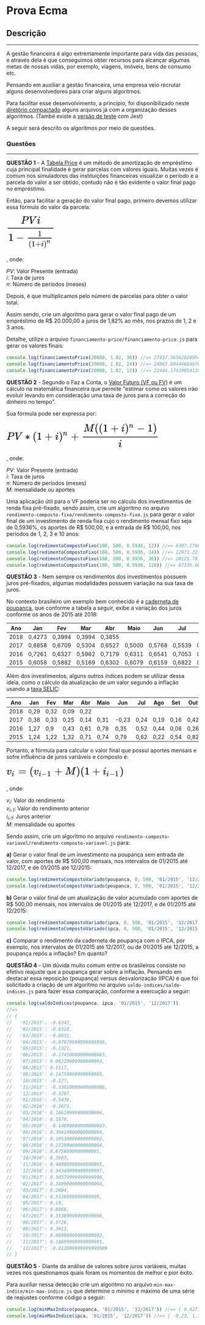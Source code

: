 # Prova Ecma

## Descrição
---

A gestão financeira é algo extremamente importante para vida das pessoas, e através dela é que conseguimos obter recursos para alcançar algumas metas de nossas vidas, por exemplo, viagens, imóveis, bens de consumo etc.

Pensando em auxiliar a gestão financeira, uma empresa veio recrutar alguns desenvolvedores para criar alguns algoritmos. 

Para facilitar esse desenvolvimento, a princípio, foi disponibilizado neste [diretório compactado](code.zip) alguns arquivos já com a organização desses algoritmos. (També existe a [versão de teste](code-test.zip) com Jest)

A seguir será descrito os algoritmos por meio de questões.

### Questões
---

**QUESTÃO 1** - A [Tabela Price](https://pt.wikipedia.org/wiki/Tabela_Price) é um método de amortização de empréstimo cuja principal finalidade é gerar parcelas com valores iguais. Muitas vezes é comum nos simuladores das instituições financeiras visualizar o período e a parcela do valor a ser obtido, contudo não é tão evidente o valor final pago no empréstimo.

Então, para facilitar a geração do valor final pago, primeiro devemos utilizar essa fórmula do valor da parcela:

![](assets/price.svg)

, onde:

*PV*: Valor Presente (entrada)<br>
*i*: Taxa de juros<br>
*n*: Número de períodos (meses)

Depois, é que multiplicamos pelo número de parcelas para obter o valor total.

Assim sendo, crie um algoritmo para gerar o valor final pago de um empréstimo de R$ 20.000,00 a juros de 1,82% ao mês, nos prazos de 1, 2 e 3 anos.

Detalhe, utilize o arquivo `financiamento-price/financiamento-price.js` para gerar os valores finais:

```js
console.log(financiamentoPrice(20000, 1.82, 36)) //=> 27437.565620289548
console.log(financiamentoPrice(20000, 1.82, 24)) //=> 24863.60444684676
console.log(financiamentoPrice(20000, 1.82, 12)) //=> 22444.174290541192
```

**QUESTÃO 2** - Segundo o Faz a Conta, o [Valor Futuro (VF ou FV)](http://fazaconta.com/valor-futuro-investimentos.htm) é um cálculo na matemática financeira que permite "estimar como os valores irão evoluir levando em consideração uma taxa de juros para a correção do dinheiro no tempo". 

Sua fórmula pode ser expressa por:

![](assets/rf.svg)

, onde:

*PV*: Valor Presente (entrada)<br>
*i*: Taxa de juros<br>
*n*: Número de períodos (meses)<br>
*M*: mensalidade ou aportes

Uma aplicação útil para o VF poderia ser no cálculo dos investimentos de renda fixa pré-fixado, sendo assim, crie um algoritmo no arquivo `rendimento-composto-fixo/rendimento-composto-fixo.js` para gerar o valor final de um investimento de renda fixa cujo o rendimento mensal fixo seja de 0,5936%, os aportes de R$ 500,00, e a entrada de R$ 100,00, nos períodos de 1, 2, 3 e 10 anos:

```js
console.log(redimentoCompostoFixo(100, 500, 0.5936, 12)) //=> 6307.176654943719
console.log(redimentoCompostoFixo(100, 500, 0.5936, 24)) //=> 12971.227695545636
console.log(redimentoCompostoFixo(100, 500, 0.5936, 36)) //=> 20125.781003832304
console.log(redimentoCompostoFixo(100, 500, 0.5936, 120)) //=> 87335.08961181375
```

**QUESTÃO 3** - Nem sempre os rendimentos dos investimentos possuem juros pré-fixados, algumas modalidades possuem variação na sua taxa de juros.

No contexto brasileiro um exemplo bem conhecido é a [caderneta de poupança](http://www.portalbrasil.net/poupanca_mensal.htm), que conforme a tabela a seguir, exibe a variação dos juros conforme os anos de 2015 até 2018:

| Ano | Jan | Fev | Mar | Abr | Maio | Jun | Jul | Ago | Set | Out | Nov | Dez |
|-|-|-|-|-|-|-|-|-|-|-|-|-|
| 2018 | 0,4273 | 0,3994 | 0,3994 | 0,3855 | | | | | | | | |
| 2017 | 0,6858 | 0,6709 | 0,5304 | 0,6527 | 0,5000 | 0,5768 | 0,5539 | 0,5626 | 0,5512 | 0,5000 | 0,4690 | 0,4273 |
| 2016 | 0,7261 | 0,6327 | 0,5962 | 0,7179 | 0,6311 | 0,6541 | 0,7053 | 0,6629 | 0,7558 | 0,6583 | 0,6609 | 0,6435 |
| 2015 | 0,6058 | 0,5882 | 0,5169 | 0,6302 | 0,6079 | 0,6159 | 0,6822 | 0,7317 | 0,6876 | 0,6930 | 0,6799 | 0,6303 |

Além dos investimentos, alguns outros índices podem se utilizar dessa ideia, como o cálculo da atualização de um valor segundo a inflação usando a [taxa SELIC](http://www.portalbrasil.net/indices_selic_ano.htm):

| Ano | Jan | Fev | Mar | Abr | Maio | Jun | Jul | Ago | Set | Out | Nov | Dez |
|-|-|-|-|-|-|-|-|-|-|-|-|-|
| 2018 | 0,29 | 0,32 | 0,09 | 0,22 | | | | | | | | |
| 2017 | 0,38 | 0,33 | 0,25 | 0,14 | 0,31 | -0,23 | 0,24 | 0,19 | 0,16 | 0,42 | 0,28 | 0,44 |
| 2016 | 1,27 | 0,9 | 0,43 | 0,61 | 0,78 | 0,35 | 0,52 | 0,44 | 0,08 | 0,26 | 0,18 | 0,3 |
| 2015 | 1,24 | 1,22 | 1,32 | 0,71 | 0,74 | 0,79 | 0,62 | 0,22 | 0,54 | 0,82 | 1,01 | 0,96 |

Portanto, a fórmula para calcular o valor final que possui aportes mensais e sofre influência de juros variáveis e composto é:

![](assets/rv.svg)

, onde:

*v<sub>i</sub>*: Valor do rendimento<br>
*v<sub>i-1</sub>*: Valor do rendimento anterior<br>
*i<sub>i-1</sub>*: Juros anterior<br>
*M*: mensalidade ou aportes

Sendo assim, crie um algoritmo no arquivo `rendimento-composto-variavel/rendimento-composto-variavel.js` para: 

**a)** Gerar o valor final de um investimento na poupança sem entrada de valor, com aportes de R$ 500,00 mensais, nos intervalos de 01/2015 até 12/2017, e de 01/2015 até 12/2015:

```js
console.log(redimentoCompostoVariado(poupanca, 0, 500, '01/2015', '12/2017')) //=> 20161.722546560424
console.log(redimentoCompostoVariado(poupanca, 0, 500, '01/2015', '12/2015')) //=> 6263.110235582166
```

**b)** Gerar o valor final de um atualização de valor acumulado com aportes de R$ 500,00 mensais, nos intervalos de 01/2015 até 12/2017, e de 01/2015 até 12/2015:

```js
console.log(redimentoCompostoVariado(ipca, 0, 500, '01/2015', '12/2017')) //=> 19334.152800685235
console.log(redimentoCompostoVariado(ipca, 0, 500, '01/2015', '12/2015')) //=> 6312.287539035425
```

**c)** Comparar o rendimento da caderneta de poupança com o IPCA, por exemplo, nos intervalos de 01/2015 até 12/2017, ou de 01/2015 até 12/2015, a poupança repôs a inflação? Em quanto?

**QUESTÃO 4** - Um dúvida muito comum entre os brasileiros consiste no efetivo reajuste que a poupança gerar sobre a inflação. Pensando em destacar essa reposição (poupança) versus desvalorização (IPCA) é que foi solicitado a criação de um algoritmo no arquivo `saldo-indices/saldo-indices.js` para fazer essa comparação, conforme a exercução a seguir:

```js
console.log(saldoIndices(poupanca, ipca, '01/2015', '12/2017'))
//=>
// { 
//   '01/2015': -0.6342,
//   '02/2015': -0.6318,
//   '03/2015': -0.8031,
//   '04/2015': -0.07979999999999998,
//   '05/2015': -0.1321,
//   '06/2015': -0.17410000000000003,
//   '07/2015': 0.06220000000000003,
//   '08/2015': 0.5117,
//   '09/2015': 0.14759999999999995,
//   '10/2015': -0.127,
//   '11/2015': -0.33010000000000006,
//   '12/2015': -0.3297,
//   '01/2016': -0.5439,
//   '02/2016': -0.2673,
//   '03/2016': 0.16619999999999996,
//   '04/2016': 0.1079,
//   '05/2016': -0.14890000000000003,
//   '06/2016': 0.30410000000000004,
//   '07/2016': 0.18530000000000002,
//   '08/2016': 0.22290000000000004,
//   '09/2016': 0.6758000000000001,
//   '10/2016': 0.3983,
//   '11/2016': 0.48090000000000005,
//   '12/2016': 0.34349999999999997,
//   '01/2017': 0.30579999999999996,
//   '02/2017': 0.34090000000000004,
//   '03/2017': 0.2804,
//   '04/2017': 0.5126999999999999,
//   '05/2017': 0.19,
//   '06/2017': 0.8068,
//   '07/2017': 0.31389999999999996,
//   '08/2017': 0.3726,
//   '09/2017': 0.3912,
//   '10/2017': 0.08000000000000002,
//   '11/2017': 0.18899999999999995,
//   '12/2017': -0.012699999999999989
// }
```

**QUESTÃO 5** - Diante da análise de valores sobre juros variáveis, muitas vezes nos questionamos quais foram os momentos de melhor e pior êxito.

Para auxiliar nessa detecção crie um algoritmo no arquivo `min-max-indice/min-max-indice.js` que determine o mínimo e máximo de uma série de reajustes conforme código a seguir:

```js
console.log(minMaxIndice(poupanca, '01/2015', '12/2017')) //=> [ 0.4273, 0.7558 ]
console.log(minMaxIndice(ipca, '01/2015', '12/2017')) //=> [ -0.23, 1.32 ]
```
